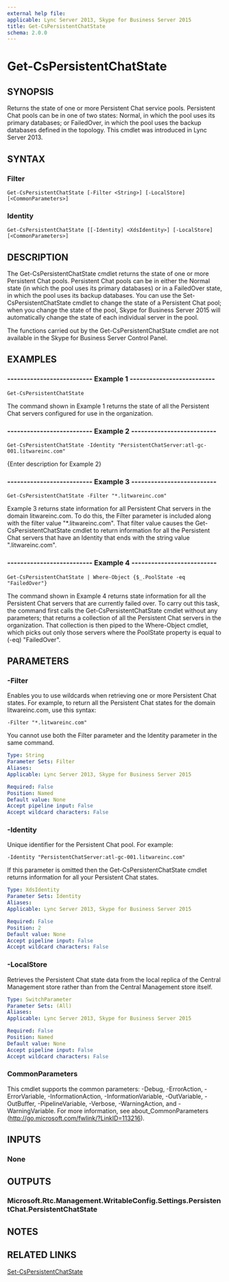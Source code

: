 ```yaml
---
external help file: 
applicable: Lync Server 2013, Skype for Business Server 2015
title: Get-CsPersistentChatState
schema: 2.0.0
---
```


# Get-CsPersistentChatState

## SYNOPSIS
Returns the state of one or more Persistent Chat service pools.
Persistent Chat pools can be in one of two states: Normal, in which the pool uses its primary databases; or FailedOver, in which the pool uses the backup databases defined in the topology.
This cmdlet was introduced in Lync Server 2013.


## SYNTAX

### Filter
```
Get-CsPersistentChatState [-Filter <String>] [-LocalStore] [<CommonParameters>]
```

### Identity
```
Get-CsPersistentChatState [[-Identity] <XdsIdentity>] [-LocalStore] [<CommonParameters>]
```

## DESCRIPTION
The Get-CsPersistentChatState cmdlet returns the state of one or more Persistent Chat pools.
Persistent Chat pools can be in either the Normal state (in which the pool uses its primary databases) or in a FailedOver state, in which the pool uses its backup databases.
You can use the Set-CsPersistentChatState cmdlet to change the state of a Persistent Chat pool; when you change the state of the pool, Skype for Business Server 2015 will automatically change the state of each individual server in the pool.

The functions carried out by the Get-CsPersistentChatState cmdlet are not available in the Skype for Business Server Control Panel.


## EXAMPLES

### -------------------------- Example 1 --------------------------
```
Get-CsPersistentChatState
```

The command shown in Example 1 returns the state of all the Persistent Chat servers configured for use in the organization.

### -------------------------- Example 2 --------------------------
```
Get-CsPersistentChatState -Identity "PersistentChatServer:atl-gc-001.litwareinc.com"
```

{Enter description for Example 2}

### -------------------------- Example 3 --------------------------
```
Get-CsPersistentChatState -Filter "*.litwareinc.com"
```

Example 3 returns state information for all Persistent Chat servers in the domain litwareinc.com.
To do this, the Filter parameter is included along with the filter value "*.litwareinc.com".
That filter value causes the Get-CsPersistentChatState cmdlet to return information for all the Persistent Chat servers that have an Identity that ends with the string value ".litwareinc.com".

### -------------------------- Example 4 --------------------------
```
Get-CsPersistentChatState | Where-Object {$_.PoolState -eq "FailedOver"}
```

The command shown in Example 4 returns state information for all the Persistent Chat servers that are currently failed over.
To carry out this task, the command first calls the Get-CsPersistentChatState cmdlet without any parameters; that returns a collection of all the Persistent Chat servers in the organization.
That collection is then piped to the Where-Object cmdlet, which picks out only those servers where the PoolState property is equal to (-eq) "FailedOver".


## PARAMETERS

### -Filter
Enables you to use wildcards when retrieving one or more Persistent Chat states.
For example, to return all the Persistent Chat states for the domain litwareinc.com, use this syntax:

`-Filter "*.litwareinc.com"`

You cannot use both the Filter parameter and the Identity parameter in the same command.

```yaml
Type: String
Parameter Sets: Filter
Aliases: 
Applicable: Lync Server 2013, Skype for Business Server 2015

Required: False
Position: Named
Default value: None
Accept pipeline input: False
Accept wildcard characters: False
```

### -Identity
Unique identifier for the Persistent Chat pool.
For example:

`-Identity "PersistentChatServer:atl-gc-001.litwareinc.com"`

If this parameter is omitted then the Get-CsPersistentChatState cmdlet returns information for all your Persistent Chat states.

```yaml
Type: XdsIdentity
Parameter Sets: Identity
Aliases: 
Applicable: Lync Server 2013, Skype for Business Server 2015

Required: False
Position: 2
Default value: None
Accept pipeline input: False
Accept wildcard characters: False
```

### -LocalStore
Retrieves the Persistent Chat state data from the local replica of the Central Management store rather than from the Central Management store itself.

```yaml
Type: SwitchParameter
Parameter Sets: (All)
Aliases: 
Applicable: Lync Server 2013, Skype for Business Server 2015

Required: False
Position: Named
Default value: None
Accept pipeline input: False
Accept wildcard characters: False
```

### CommonParameters
This cmdlet supports the common parameters: -Debug, -ErrorAction, -ErrorVariable, -InformationAction, -InformationVariable, -OutVariable, -OutBuffer, -PipelineVariable, -Verbose, -WarningAction, and -WarningVariable. For more information, see about_CommonParameters (http://go.microsoft.com/fwlink/?LinkID=113216).

## INPUTS

### None


## OUTPUTS

### Microsoft.Rtc.Management.WritableConfig.Settings.PersistentChat.PersistentChatState


## NOTES


## RELATED LINKS

[Set-CsPersistentChatState]()